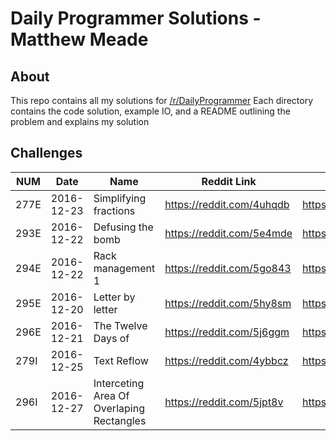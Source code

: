 # Daily Programmer Solutions - Matthew Meade

## About
This repo contains all my solutions for [/r/DailyProgrammer](https://www.reddit.com/r/dailyprogrammer/)
Each directory contains the code solution, example IO, and a README outlining the problem and explains my solution

## Challenges
| NUM  | Date       | Name | Reddit Link               			| Code Link             | Language | 
|------|------------|-------------------------------------------|---------------------------|-----------------------|----------| 
| 277E | 2016-12-23 | Simplifying fractions                     | https://reddit.com/4uhqdb | https://goo.gl/ASbVf6 | C++      | 
| 293E | 2016-12-22 | Defusing the bomb                         | https://reddit.com/5e4mde | https://goo.gl/OEYxQp | C++      | 
| 294E | 2016-12-22 | Rack management 1                         | https://reddit.com/5go843 | https://goo.gl/4peDXx | C++      | 
| 295E | 2016-12-20 | Letter by letter                          | https://reddit.com/5hy8sm | https://goo.gl/WGPrcs | C++      | 
| 296E | 2016-12-21 | The Twelve Days of                        | https://reddit.com/5j6ggm | https://goo.gl/9ygsvc | C++      | 
| 279I | 2016-12-25 | Text Reflow                               | https://reddit.com/4ybbcz | https://goo.gl/AMmTtf | C++      | 
| 296I | 2016-12-27 | Interceting Area Of Overlaping Rectangles | https://reddit.com/5jpt8v | https://goo.gl/DDld7L | C++      | 

